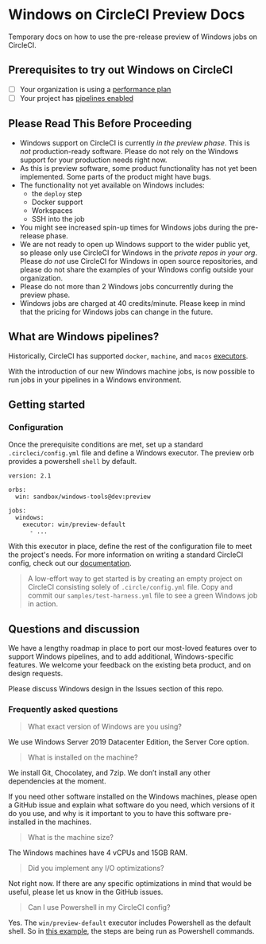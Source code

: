 # Windows on CircleCI Preview Docs
Temporary docs on how to use the pre-release preview of Windows jobs on CircleCI.

## Prerequisites to try out Windows on CircleCI

- [ ] Your organization is using a [performance plan](https://circleci.com/pricing/usage/)
- [ ] Your project has [pipelines enabled](https://circleci.com/docs/2.0/build-processing/)

## Please Read This Before Proceeding

* Windows support on CircleCI is currently *in the preview phase*. This is *not* production-ready software. Please do not rely on the Windows support for your production needs right now.
* As this is preview software, some product functionality has not yet been implemented. Some parts of the product might have bugs.
* The functionality not yet available on Windows includes:
	* the `deploy` step
	* Docker support
	* Workspaces
	* SSH into the job
* You might see increased spin-up times for Windows jobs during the pre-release phase.
* We are not ready to open up Windows support to the wider public yet, so please only use CircleCI for Windows in the *private repos in your org*. Please *do not* use CircleCI for Windows in open source repositories, and please do not share the examples of your Windows config outside your organization.
* Please do not more than 2 Windows jobs concurrently during the preview phase.
* Windows jobs are charged at 40 credits/minute. Please keep in mind that the pricing for Windows jobs can change in the future.

## What are Windows pipelines?
Historically, CircleCI has supported `docker`, `machine`, and `macos` [executors](https://circleci.com/docs/2.0/configuration-reference/#docker--machine--macosexecutor).

With the introduction of our new Windows machine jobs, is now possible to run jobs in your pipelines in a Windows environment.

## Getting started

### Configuration
Once the prerequisite conditions are met, set up a standard `.circleci/config.yml` file and define a Windows executor. The preview orb provides a powershell `shell` by default. 

```
version: 2.1

orbs:
  win: sandbox/windows-tools@dev:preview

jobs:
  windows:
    executor: win/preview-default
      - ...
```

With this executor in place, define the rest of the configuration file to meet the project's needs. For more information on writing a standard CircleCI config, check out our [documentation](https://circleci.com/docs/2.0/configuration-reference/). 

> A low-effort way to get started is by creating an empty project on CircleCI consisting solely of `.circle/config.yml` file. Copy and commit our `samples/test-harness.yml` file to see a green Windows job in action.

## Questions and discussion
We have a lengthy roadmap in place to port our most-loved features over to support Windows pipelines, and to add additional, Windows-specific features. We welcome your feedback on the existing beta product, and on design requests.

Please discuss Windows design in the Issues section of this repo.

### Frequently asked questions

> What exact version of Windows are you using?

We use Windows Server 2019 Datacenter Edition, the Server Core option.

> What is installed on the machine?

We install Git, Chocolatey, and 7zip. We don’t install any other dependencies at the moment.

If you need other software installed on the Windows machines, please open a GitHub issue and explain what software do you need, which versions of it do you use, and why is it important to you to have this software pre-installed in the machines.

> What is the machine size?

The Windows machines have 4 vCPUs and 15GB RAM.

> Did you implement any I/O optimizations?

Not right now. If there are any specific optimizations in mind that would be useful, please let us know in the GitHub issues.

> Can I use Powershell in my CircleCI config? 

Yes. The `win/preview-default` executor includes Powershell as the default shell. So in [this example](https://github.com/CircleCI-Public/windows-preview-docs/blob/master/samples/test-harness.yml#L13), the steps are being run as Powershell commands.

